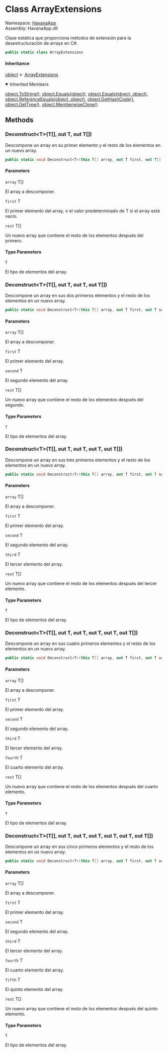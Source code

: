 # <a id="HavanaApp_ArrayExtensions"></a> Class ArrayExtensions

Namespace: [HavanaApp](HavanaApp.md)  
Assembly: HavanaApp.dll  

Clase estática que proporciona métodos de extensión para la desestructuración de arrays en C#.

```csharp
public static class ArrayExtensions
```

#### Inheritance

[object](https://learn.microsoft.com/dotnet/api/system.object) ← 
[ArrayExtensions](HavanaApp.ArrayExtensions.md)

<details open>
  
<summary>Inherited Members</summary>

[object.ToString\(\)](https://learn.microsoft.com/dotnet/api/system.object.tostring), 
[object.Equals\(object\)](https://learn.microsoft.com/dotnet/api/system.object.equals\#system\-object\-equals\(system\-object\)), 
[object.Equals\(object, object\)](https://learn.microsoft.com/dotnet/api/system.object.equals\#system\-object\-equals\(system\-object\-system\-object\)), 
[object.ReferenceEquals\(object, object\)](https://learn.microsoft.com/dotnet/api/system.object.referenceequals), 
[object.GetHashCode\(\)](https://learn.microsoft.com/dotnet/api/system.object.gethashcode), 
[object.GetType\(\)](https://learn.microsoft.com/dotnet/api/system.object.gettype), 
[object.MemberwiseClone\(\)](https://learn.microsoft.com/dotnet/api/system.object.memberwiseclone)
</details>

## Methods

### <a id="HavanaApp_ArrayExtensions_Deconstruct__1___0_____0____0____"></a> Deconstruct<T\>\(T\[\], out T, out T\[\]\)

Descompone un array en su primer elemento y el resto de los elementos en un nuevo array.

```csharp
public static void Deconstruct<T>(this T[] array, out T first, out T[] rest)
```

#### Parameters

`array` T\[\]

El array a descomponer.

`first` T

El primer elemento del array, o el valor predeterminado de T si el array está vacío.

`rest` T\[\]

Un nuevo array que contiene el resto de los elementos después del primero.

#### Type Parameters

`T` 

El tipo de elementos del array.

### <a id="HavanaApp_ArrayExtensions_Deconstruct__1___0_____0____0____0____"></a> Deconstruct<T\>\(T\[\], out T, out T, out T\[\]\)

Descompone un array en sus dos primeros elementos y el resto de los elementos en un nuevo array.

```csharp
public static void Deconstruct<T>(this T[] array, out T first, out T second, out T[] rest)
```

#### Parameters

`array` T\[\]

El array a descomponer.

`first` T

El primer elemento del array.

`second` T

El segundo elemento del array.

`rest` T\[\]

Un nuevo array que contiene el resto de los elementos después del segundo.

#### Type Parameters

`T` 

El tipo de elementos del array.

### <a id="HavanaApp_ArrayExtensions_Deconstruct__1___0_____0____0____0____0____"></a> Deconstruct<T\>\(T\[\], out T, out T, out T, out T\[\]\)

Descompone un array en sus tres primeros elementos y el resto de los elementos en un nuevo array.

```csharp
public static void Deconstruct<T>(this T[] array, out T first, out T second, out T third, out T[] rest)
```

#### Parameters

`array` T\[\]

El array a descomponer.

`first` T

El primer elemento del array.

`second` T

El segundo elemento del array.

`third` T

El tercer elemento del array.

`rest` T\[\]

Un nuevo array que contiene el resto de los elementos después del tercer elemento.

#### Type Parameters

`T` 

El tipo de elementos del array.

### <a id="HavanaApp_ArrayExtensions_Deconstruct__1___0_____0____0____0____0____0____"></a> Deconstruct<T\>\(T\[\], out T, out T, out T, out T, out T\[\]\)

Descompone un array en sus cuatro primeros elementos y el resto de los elementos en un nuevo array.

```csharp
public static void Deconstruct<T>(this T[] array, out T first, out T second, out T third, out T fourth, out T[] rest)
```

#### Parameters

`array` T\[\]

El array a descomponer.

`first` T

El primer elemento del array.

`second` T

El segundo elemento del array.

`third` T

El tercer elemento del array.

`fourth` T

El cuarto elemento del array.

`rest` T\[\]

Un nuevo array que contiene el resto de los elementos después del cuarto elemento.

#### Type Parameters

`T` 

El tipo de elementos del array.

### <a id="HavanaApp_ArrayExtensions_Deconstruct__1___0_____0____0____0____0____0____0____"></a> Deconstruct<T\>\(T\[\], out T, out T, out T, out T, out T, out T\[\]\)

Descompone un array en sus cinco primeros elementos y el resto de los elementos en un nuevo array.

```csharp
public static void Deconstruct<T>(this T[] array, out T first, out T second, out T third, out T fourth, out T fifth, out T[] rest)
```

#### Parameters

`array` T\[\]

El array a descomponer.

`first` T

El primer elemento del array.

`second` T

El segundo elemento del array.

`third` T

El tercer elemento del array.

`fourth` T

El cuarto elemento del array.

`fifth` T

El quinto elemento del array.

`rest` T\[\]

Un nuevo array que contiene el resto de los elementos después del quinto elemento.

#### Type Parameters

`T` 

El tipo de elementos del array.

